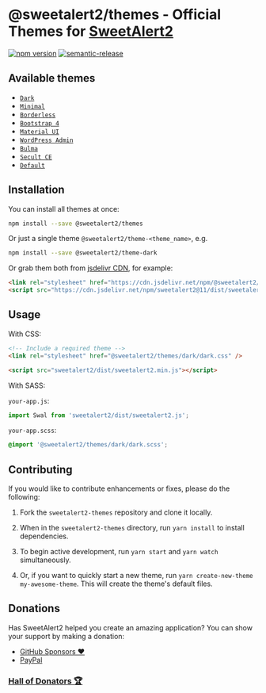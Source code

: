 # @sweetalert2/themes - Official Themes for [SweetAlert2](https://github.com/sweetalert2/sweetalert2)

[![npm version](https://img.shields.io/npm/v/@sweetalert2/themes.svg)](https://www.npmjs.com/package/@sweetalert2/themes)
[![semantic-release](https://img.shields.io/badge/%20%20%F0%9F%93%A6%F0%9F%9A%80-semantic--release-e10079.svg)](https://github.com/sweetalert2/sweetalert2-themes/blob/main/CHANGELOG.md)

## Available themes

- [`Dark`](https://github.com/sweetalert2/sweetalert2-themes/tree/main/dark)
- [`Minimal`](https://github.com/sweetalert2/sweetalert2-themes/tree/main/minimal)
- [`Borderless`](https://github.com/sweetalert2/sweetalert2-themes/tree/main/borderless)
- [`Bootstrap 4`](https://github.com/sweetalert2/sweetalert2-themes/tree/main/bootstrap-4)
- [`Material UI`](https://github.com/sweetalert2/sweetalert2-themes/tree/main/material-ui)
- [`WordPress Admin`](https://github.com/sweetalert2/sweetalert2-themes/tree/main/wordpress-admin)
- [`Bulma`](https://github.com/sweetalert2/sweetalert2-themes/tree/main/bulma)
- [`Secult CE`](https://github.com/sweetalert2/sweetalert2-themes/tree/main/secultce)
- [`Default`](https://github.com/sweetalert2/sweetalert2-themes/tree/main/default)

## Installation

You can install all themes at once:

```sh
npm install --save @sweetalert2/themes
```

Or just a single theme `@sweetalert2/theme-<theme_name>`, e.g.

```sh
npm install --save @sweetalert2/theme-dark
```

Or grab them both from [jsdelivr CDN](https://cdn.jsdelivr.net/npm/@sweetalert2/themes), for example:

```html
<link rel="stylesheet" href="https://cdn.jsdelivr.net/npm/@sweetalert2/theme-dark@5/dark.css" />
<script src="https://cdn.jsdelivr.net/npm/sweetalert2@11/dist/sweetalert2.min.js"></script>
```

## Usage

With CSS:

```html
<!-- Include a required theme -->
<link rel="stylesheet" href="@sweetalert2/themes/dark/dark.css" />

<script src="sweetalert2/dist/sweetalert2.min.js"></script>
```

With SASS:

`your-app.js`:

```js
import Swal from 'sweetalert2/dist/sweetalert2.js';
```

`your-app.scss`:

```scss
@import '@sweetalert2/themes/dark/dark.scss';
```

## Contributing

If you would like to contribute enhancements or fixes, please do the following:

1. Fork the `sweetalert2-themes` repository and clone it locally.

2. When in the `sweetalert2-themes` directory, run `yarn install` to install dependencies.

3. To begin active development, run `yarn start` and `yarn watch` simultaneously.

4. Or, if you want to quickly start a new theme, run `yarn create-new-theme my-awesome-theme`. This will create the theme's default files.

## Donations

Has SweetAlert2 helped you create an amazing application? You can show your support by making a donation:

- [GitHub Sponsors :heart:](https://github.com/sponsors/limonte)
- [PayPal](https://www.paypal.com/cgi-bin/webscr?cmd=_s-xclick&hosted_button_id=TKTWHJGUWLR7E)

### [Hall of Donators :trophy:](https://github.com/sweetalert2/sweetalert2/blob/main/DONATIONS.md)
